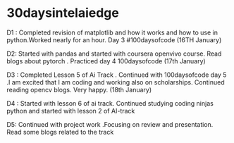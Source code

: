 # 30daysintelaiedge

D1 : Completed revision of matplotlib and how it works and how to use in python.Worked nearly for an hour. Day 3 #100daysofcode (16TH January)

D2: Started with pandas and started with coursera openvivo course. Read blogs about pytorch . Practiced day 4 100daysofcode (17th January)


D3 : Completed Lesson 5 of Ai Track . Continued with 100daysofcode day 5 .I am excited that I am coding and working also on scholarships.  Continued reading opencv blogs. Very happy. (18th January)

D4 : Started with lesson 6 of ai track. Continued studying coding ninjas python and started with lesson 2 of AI-track

D5: Continued with project work .Focusing on review and presentation. Read some blogs related to the track

